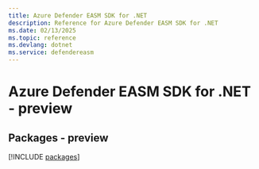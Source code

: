 ```yaml
---
title: Azure Defender EASM SDK for .NET
description: Reference for Azure Defender EASM SDK for .NET
ms.date: 02/13/2025
ms.topic: reference
ms.devlang: dotnet
ms.service: defendereasm
---
```

# Azure Defender EASM SDK for .NET - preview
## Packages - preview
[!INCLUDE [packages](defender-easm-index.md)]